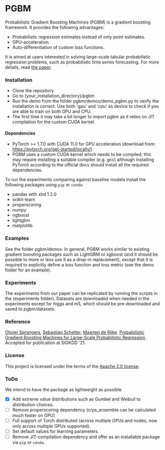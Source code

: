 # PGBM #

Probabilistic Gradient Boosting Machines (PGBM) is a gradient boosting framework. It provides the following advantages:
* Probabilistic regression estimates instead of only point estimates.
* GPU-acceleration.
* Auto-differentiation of custom loss functions.

It is aimed at users interested in solving large-scale tabular probabilistic regression problems, such as probabilistic time series forecasting. For more details, read [the paper](arxiv-link).

### Installation ###
* Clone the repository
* Go to {your_installation_directory}/pgbm
* Run the demo from the folder pgbm/demos/demo_pgbm.py to verify the installation is correct. Use both 'gpu' and 'cpu' as device to check if you are able to train on both GPU and CPU.
* The first time it may take a bit longer to import pgbm as it relies on JIT compilation for the custom CUDA kernel. 

#### Dependencies ####

* PyTorch >= 1.7.0 with CUDA 11.0 for GPU acceleration (download from: https://pytorch.org/get-started/locally/)
* PGBM uses a custom CUDA kernel which needs to be compiled; this may require installing a suitable compiler (e.g. gcc) although installing PyTorch according to the official docs should install all the required dependencies.

To run the experiments comparing against baseline models install the following packages using `pip` or  `conda`:

* pandas with xlrd 1.2.0
* scikit-learn
* properscoring
* numpy
* ngboost
* lightgbm
* matplotlib

### Examples ###
See the folder pgbm/demos. In general, PGBM works similar to existing gradient boosting packages such as LightGBM or xgboost (and it should be possible to more or less use it as a drop-in replacement), except that it is required to explicitly define a loss function and loss metric (see the demo folder for an example).

### Experiments ###

The experiments from our paper can be replicated by running the scripts in the (experiments folder). Datasets are downloaded when needed in the experiments except for higgs and m5, which should be pre-downloaded and saved to pgbm/datasets.

### Reference ###
[Olivier Sprangers](mailto:o.r.sprangers@uva.nl), [Sebastian Schelter](mailto:s.schelter@uva.nl), [Maarten de Rijke](mailto:m.derijke@uva.nl). [Probabilistic Gradient Boosting Machines for Large-Scale Probabilistic Regression](https://linktopaper). Accepted for publication at SIGKDD '21.

### License ###
This project is licensed under the terms of the [Apache 2.0 license](https://github.com/elephaint/pgbm/blob/main/LICENSE).

### ToDo ###
We intend to have the package as lightweight as possible.

- [x] Add extreme value distributions such as Gumbel and Weibull to distribution choices.
- [ ] Remove properscoring dependency (crps_ensemble can be calculated much faster on GPU)
- [ ] Full support of Torch distributed (across multiple GPUs and nodes, now only across multiple GPUs supported).
- [ ] Set default values for learning parameters.
- [ ] Remove JIT-compilation dependency and offer as an installable package via `pip` or `conda`.